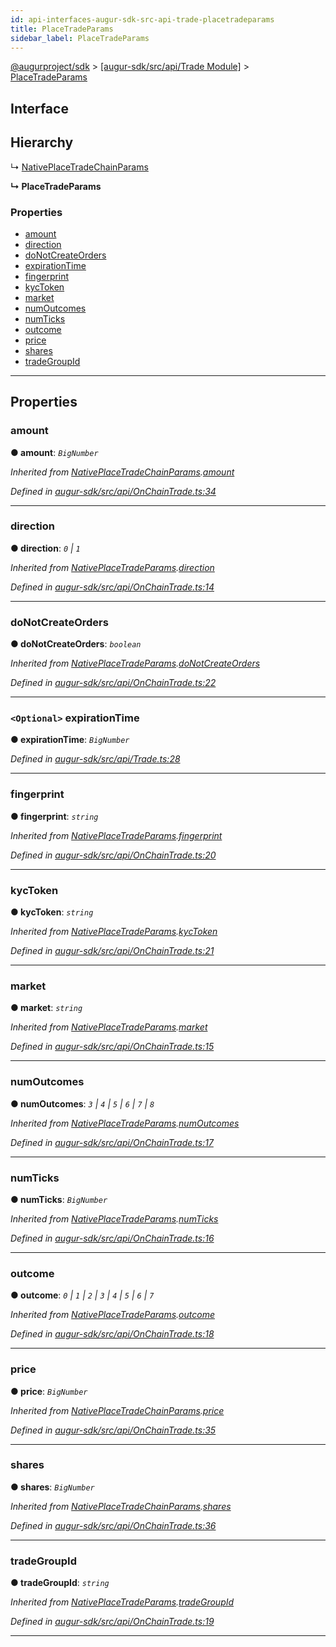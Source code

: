```yaml
---
id: api-interfaces-augur-sdk-src-api-trade-placetradeparams
title: PlaceTradeParams
sidebar_label: PlaceTradeParams
---
```


[@augurproject/sdk](api-readme.md) > [[augur-sdk/src/api/Trade Module]](api-modules-augur-sdk-src-api-trade-module.md) > [PlaceTradeParams](api-interfaces-augur-sdk-src-api-trade-placetradeparams.md)

## Interface

## Hierarchy

↳  [NativePlaceTradeChainParams](api-interfaces-augur-sdk-src-api-onchaintrade-nativeplacetradechainparams.md)

**↳ PlaceTradeParams**

### Properties

* [amount](api-interfaces-augur-sdk-src-api-trade-placetradeparams.md#amount)
* [direction](api-interfaces-augur-sdk-src-api-trade-placetradeparams.md#direction)
* [doNotCreateOrders](api-interfaces-augur-sdk-src-api-trade-placetradeparams.md#donotcreateorders)
* [expirationTime](api-interfaces-augur-sdk-src-api-trade-placetradeparams.md#expirationtime)
* [fingerprint](api-interfaces-augur-sdk-src-api-trade-placetradeparams.md#fingerprint)
* [kycToken](api-interfaces-augur-sdk-src-api-trade-placetradeparams.md#kyctoken)
* [market](api-interfaces-augur-sdk-src-api-trade-placetradeparams.md#market)
* [numOutcomes](api-interfaces-augur-sdk-src-api-trade-placetradeparams.md#numoutcomes)
* [numTicks](api-interfaces-augur-sdk-src-api-trade-placetradeparams.md#numticks)
* [outcome](api-interfaces-augur-sdk-src-api-trade-placetradeparams.md#outcome)
* [price](api-interfaces-augur-sdk-src-api-trade-placetradeparams.md#price)
* [shares](api-interfaces-augur-sdk-src-api-trade-placetradeparams.md#shares)
* [tradeGroupId](api-interfaces-augur-sdk-src-api-trade-placetradeparams.md#tradegroupid)

---

## Properties

<a id="amount"></a>

###  amount

**● amount**: *`BigNumber`*

*Inherited from [NativePlaceTradeChainParams](api-interfaces-augur-sdk-src-api-onchaintrade-nativeplacetradechainparams.md).[amount](api-interfaces-augur-sdk-src-api-onchaintrade-nativeplacetradechainparams.md#amount)*

*Defined in [augur-sdk/src/api/OnChainTrade.ts:34](https://github.com/AugurProject/augur/blob/1e1466f1d3/packages/augur-sdk/src/api/OnChainTrade.ts#L34)*

___
<a id="direction"></a>

###  direction

**● direction**: *`0` \| `1`*

*Inherited from [NativePlaceTradeParams](api-interfaces-augur-sdk-src-api-onchaintrade-nativeplacetradeparams.md).[direction](api-interfaces-augur-sdk-src-api-onchaintrade-nativeplacetradeparams.md#direction)*

*Defined in [augur-sdk/src/api/OnChainTrade.ts:14](https://github.com/AugurProject/augur/blob/1e1466f1d3/packages/augur-sdk/src/api/OnChainTrade.ts#L14)*

___
<a id="donotcreateorders"></a>

###  doNotCreateOrders

**● doNotCreateOrders**: *`boolean`*

*Inherited from [NativePlaceTradeParams](api-interfaces-augur-sdk-src-api-onchaintrade-nativeplacetradeparams.md).[doNotCreateOrders](api-interfaces-augur-sdk-src-api-onchaintrade-nativeplacetradeparams.md#donotcreateorders)*

*Defined in [augur-sdk/src/api/OnChainTrade.ts:22](https://github.com/AugurProject/augur/blob/1e1466f1d3/packages/augur-sdk/src/api/OnChainTrade.ts#L22)*

___
<a id="expirationtime"></a>

### `<Optional>` expirationTime

**● expirationTime**: *`BigNumber`*

*Defined in [augur-sdk/src/api/Trade.ts:28](https://github.com/AugurProject/augur/blob/1e1466f1d3/packages/augur-sdk/src/api/Trade.ts#L28)*

___
<a id="fingerprint"></a>

###  fingerprint

**● fingerprint**: *`string`*

*Inherited from [NativePlaceTradeParams](api-interfaces-augur-sdk-src-api-onchaintrade-nativeplacetradeparams.md).[fingerprint](api-interfaces-augur-sdk-src-api-onchaintrade-nativeplacetradeparams.md#fingerprint)*

*Defined in [augur-sdk/src/api/OnChainTrade.ts:20](https://github.com/AugurProject/augur/blob/1e1466f1d3/packages/augur-sdk/src/api/OnChainTrade.ts#L20)*

___
<a id="kyctoken"></a>

###  kycToken

**● kycToken**: *`string`*

*Inherited from [NativePlaceTradeParams](api-interfaces-augur-sdk-src-api-onchaintrade-nativeplacetradeparams.md).[kycToken](api-interfaces-augur-sdk-src-api-onchaintrade-nativeplacetradeparams.md#kyctoken)*

*Defined in [augur-sdk/src/api/OnChainTrade.ts:21](https://github.com/AugurProject/augur/blob/1e1466f1d3/packages/augur-sdk/src/api/OnChainTrade.ts#L21)*

___
<a id="market"></a>

###  market

**● market**: *`string`*

*Inherited from [NativePlaceTradeParams](api-interfaces-augur-sdk-src-api-onchaintrade-nativeplacetradeparams.md).[market](api-interfaces-augur-sdk-src-api-onchaintrade-nativeplacetradeparams.md#market)*

*Defined in [augur-sdk/src/api/OnChainTrade.ts:15](https://github.com/AugurProject/augur/blob/1e1466f1d3/packages/augur-sdk/src/api/OnChainTrade.ts#L15)*

___
<a id="numoutcomes"></a>

###  numOutcomes

**● numOutcomes**: *`3` \| `4` \| `5` \| `6` \| `7` \| `8`*

*Inherited from [NativePlaceTradeParams](api-interfaces-augur-sdk-src-api-onchaintrade-nativeplacetradeparams.md).[numOutcomes](api-interfaces-augur-sdk-src-api-onchaintrade-nativeplacetradeparams.md#numoutcomes)*

*Defined in [augur-sdk/src/api/OnChainTrade.ts:17](https://github.com/AugurProject/augur/blob/1e1466f1d3/packages/augur-sdk/src/api/OnChainTrade.ts#L17)*

___
<a id="numticks"></a>

###  numTicks

**● numTicks**: *`BigNumber`*

*Inherited from [NativePlaceTradeParams](api-interfaces-augur-sdk-src-api-onchaintrade-nativeplacetradeparams.md).[numTicks](api-interfaces-augur-sdk-src-api-onchaintrade-nativeplacetradeparams.md#numticks)*

*Defined in [augur-sdk/src/api/OnChainTrade.ts:16](https://github.com/AugurProject/augur/blob/1e1466f1d3/packages/augur-sdk/src/api/OnChainTrade.ts#L16)*

___
<a id="outcome"></a>

###  outcome

**● outcome**: *`0` \| `1` \| `2` \| `3` \| `4` \| `5` \| `6` \| `7`*

*Inherited from [NativePlaceTradeParams](api-interfaces-augur-sdk-src-api-onchaintrade-nativeplacetradeparams.md).[outcome](api-interfaces-augur-sdk-src-api-onchaintrade-nativeplacetradeparams.md#outcome)*

*Defined in [augur-sdk/src/api/OnChainTrade.ts:18](https://github.com/AugurProject/augur/blob/1e1466f1d3/packages/augur-sdk/src/api/OnChainTrade.ts#L18)*

___
<a id="price"></a>

###  price

**● price**: *`BigNumber`*

*Inherited from [NativePlaceTradeChainParams](api-interfaces-augur-sdk-src-api-onchaintrade-nativeplacetradechainparams.md).[price](api-interfaces-augur-sdk-src-api-onchaintrade-nativeplacetradechainparams.md#price)*

*Defined in [augur-sdk/src/api/OnChainTrade.ts:35](https://github.com/AugurProject/augur/blob/1e1466f1d3/packages/augur-sdk/src/api/OnChainTrade.ts#L35)*

___
<a id="shares"></a>

###  shares

**● shares**: *`BigNumber`*

*Inherited from [NativePlaceTradeChainParams](api-interfaces-augur-sdk-src-api-onchaintrade-nativeplacetradechainparams.md).[shares](api-interfaces-augur-sdk-src-api-onchaintrade-nativeplacetradechainparams.md#shares)*

*Defined in [augur-sdk/src/api/OnChainTrade.ts:36](https://github.com/AugurProject/augur/blob/1e1466f1d3/packages/augur-sdk/src/api/OnChainTrade.ts#L36)*

___
<a id="tradegroupid"></a>

###  tradeGroupId

**● tradeGroupId**: *`string`*

*Inherited from [NativePlaceTradeParams](api-interfaces-augur-sdk-src-api-onchaintrade-nativeplacetradeparams.md).[tradeGroupId](api-interfaces-augur-sdk-src-api-onchaintrade-nativeplacetradeparams.md#tradegroupid)*

*Defined in [augur-sdk/src/api/OnChainTrade.ts:19](https://github.com/AugurProject/augur/blob/1e1466f1d3/packages/augur-sdk/src/api/OnChainTrade.ts#L19)*

___

